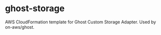 # ghost-storage
AWS CloudFormation template for Ghost Custom Storage Adapter. Used by on-aws/ghost.
